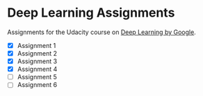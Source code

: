 # Deep Learning Assignments

Assignments for the Udacity course on [Deep Learning by Google](https://www.udacity.com/course/deep-learning--ud730).

- [x] Assignment 1
- [x] Assignment 2
- [x] Assignment 3
- [x] Assignment 4
- [ ] Assignment 5
- [ ] Assignment 6
